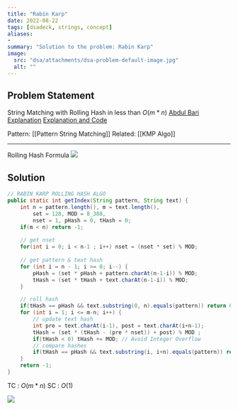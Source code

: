 ```yaml
---
title: "Rabin Karp"
date: 2022-08-22
tags: [dsadeck, strings, concept]
aliases:
- 
summary: "Solution to the problem: Rabin Karp"
image:
  src: "dsa/attachments/dsa-problem-default-image.jpg"
  alt: ""
---
```


## Problem Statement
String Matching with Rolling Hash in less than $O(m*n)$
[Abdul Bari Explanation](https://www.youtube.com/watch?v=qQ8vS2btsxI)
[Explanation and Code](https://www.programiz.com/dsa/rabin-karp-algorithm)


Pattern: [[Pattern String Matching]]
Related: [[KMP Algo]]

---
Rolling Hash Formula
![](https://i.imgur.com/waDKIVj.jpg)


## Solution
``` java
// RABIN KARP ROLLING HASH ALGO
public static int getIndex(String pattern, String text) {
	int n = pattern.length(), m = text.length(),
		set = 128, MOD = 8_388,
		nset = 1, pHash = 0, tHash = 0;
	if(m < n) return -1;
	
	// get nset
	for(int i = 0; i < n-1 ; i++) nset = (nset * set) % MOD;
	
	// get pattern & text hash
	for (int i = n - 1; i >= 0; i--) {
		pHash = (set * pHash + pattern.charAt(n-1-i)) % MOD;
		tHash = (set * tHash + text.charAt(n-1-i)) % MOD;
	}

	// roll hash
	if(tHash == pHash && text.substring(0, n).equals(pattern)) return 0;
	for (int i = 1; i <= m-n; i++) {
		// update text hash
		int pre = text.charAt(i-1), post = text.charAt(i+n-1);
		tHash = (set * (tHash - (pre * nset)) + post) % MOD ;
		if(tHash < 0) tHash += MOD; // Avoid Integer Overflow
		// compare hashes
		if(tHash == pHash && text.substring(i, i+n).equals(pattern)) return i;
	}
	return -1;
}
```
TC : $O(m * n)$
SC : $O(1)$

![](https://i.imgur.com/HZcWCgv.png)